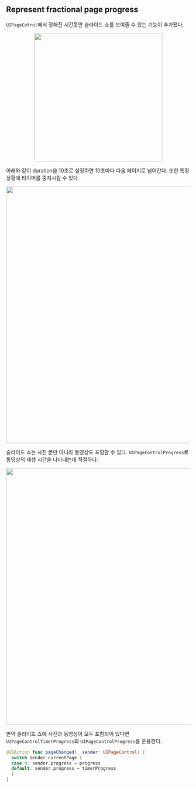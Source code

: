 ## Represent fractional page progress

`UIPageCotrol`에서 정해진 시간동안 슬라이드 쇼를 보여줄 수 있는 기능이 추가됐다.

<p align="center">
<img src="https://github.com/anjaeyoung26/GithubActions/assets/61190690/5091cf9b-02f6-4503-a4bf-0a93a58655e6" height="350">
</p>

아래와 같이 duration을 10초로 설정하면 10초마다 다음 페이지로 넘어간다. 또한 특정 상황에 타이머를 중지시킬 수 있다.

<p align="center">
<img src="https://github.com/anjaeyoung26/GithubActions/assets/61190690/9b9ecbb3-2a7e-4497-ba03-5ddb16ebcc9e" width="700">
</p>

슬라이드 쇼는 사진 뿐만 아니라 동영상도 포함할 수 있다. `UIPageControlProgress`로 동영상의 재생 시간을 나타내는데 적절하다.

<p align="center">
<img src="https://github.com/anjaeyoung26/GithubActions/assets/61190690/f5ee16fc-3d44-4a60-9ebd-8edead6426c7" width="700">
</p>

만약 슬라이드 쇼에 사진과 동영상이 모두 포함되어 있다면 `UIPageControlTimerProgress`와 `UIPageControlProgress`를 혼용한다.

```swift
@IBAction func pageChanged(_ sender: UIPageControl) {
  switch sender.currentPage {
  case 0: sender.progress = progress
  default: sender.progress = timerProgress
  }
}
```
